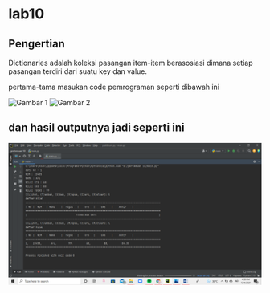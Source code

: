 # lab10
## Pengertian
Dictionaries adalah koleksi pasangan item-item berasosiasi dimana
setiap pasangan terdiri dari suatu key dan value. <p>


pertama-tama masukan code pemrograman seperti dibawah ini <p>
![Gambar 1](screenshot/ss11.png)
![Gambar 2](screenshot/ss12.png)


## dan hasil outputnya jadi seperti ini 
![Gambar 3](screenshot/ss3.png)